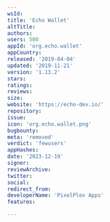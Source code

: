 ```yaml
---
wsId: 
title: 'Echo Wallet'
altTitle: 
authors: 
users: 500
appId: 'org.echo.wallet'
appCountry: 
released: '2019-04-04'
updated: '2019-11-21'
version: '1.13.2'
stars: 
ratings: 
reviews: 
size: 
website: 'https://echo-dev.io/'
repository: 
issue: 
icon: 'org.echo.wallet.png'
bugbounty: 
meta: 'removed'
verdict: 'fewusers'
appHashes: 
date: '2023-12-19'
signer: 
reviewArchive: 
twitter: 
social: 
redirect_from: 
developerName: 'PixelPlex Apps'
features: 

---
```


